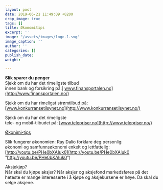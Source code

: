 ```yaml
---
layout: post
date: 2019-06-21 11:49:09 +0200
crop_image: true
tags: []
title: Økonomitips
excerpt: ''
image: "/assets/images/logo-1.svg"
image_caption: ''
author: ''
categories: []
publish_date: 
weight: 

---
```

**Slik sparer du penger**  
Sjekk om du har det rimeligste tilbud  
innen bank og forsikring på:[ www.finansportalen.no](http://www.finansportalen.no/)  
  
Sjekk om du har rimeligst strømtilbud på:  
[www.konkurransetilsynet.no](http://www.konkurransetilsynet.no/)  
  
Sjekk om du har det rimeligste  
 tele- og mobil-tilbudet på: [www.telepriser.no](http://www.telepriser.no/)

[Økonimi-tips](http://helping.no/oko.oko.htm)

Slik fungerer økonomien: Ray Dalio forklare deg personlig  
økonomi og samfunnsøkonomi enkelt og lettfattelig:  
[http://youtu.be/PHe0bXAIuk0](http://youtu.be/PHe0bXAIuk0 "http://youtu.be/PHe0bXAIuk0")

Aksjekjøp?  
Når skal du kjøpe aksjer? Når aksjer og aksjefond markedsføres på det heteste er mange interesserte i å kjøpe og aksjekursene er høye. Da skal du selge aksjene.